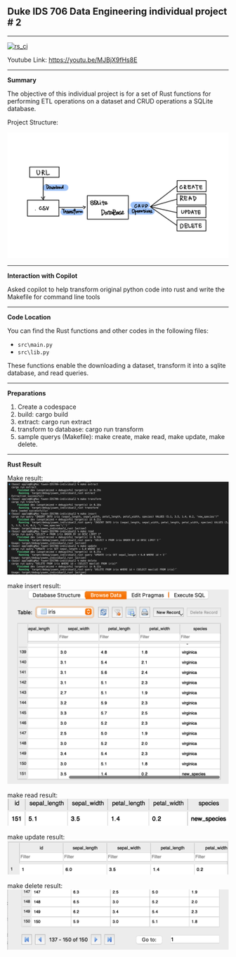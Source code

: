 ## Duke IDS 706 Data Engineering individual project # 2
---

[![rs_ci](https://github.com/nogibjj/Yuwen-IDS706-individual2/actions/workflows/rs_cicd.yml/badge.svg)](https://github.com/nogibjj/Yuwen-IDS706-individual2/actions/workflows/rs_cicd.yml)

Youtube Link: 
https://youtu.be/MJBjX9fHs8E

---

**Summary**

The objective of this individual project is for a set of Rust functions for performing ETL operations on a dataset and CRUD operations a SQLite database.

Project Structure:

![Alt text](<str.jpeg>)

---
**Interaction with Copilot**

Asked copilot to help transform original python code into rust and write the Makefile for command line tools

---
**Code Location**

You can find the Rust functions and other codes in the following files:
- `src\main.py`
- `src\lib.py`

These functions enable the downloading a dataset, transform it into a sqlite database, and read queries.

---

**Preparations**

1. Create a codespace
2. build: cargo build
3. extract: cargo run extract
4. transform to database: cargo run transform
5. sample querys (Makefile): make create, make read, make update, make delete.

---

**Rust Result**

Make result:
![Alt text](<cargo_result.png>)

make insert result:
![Alt text](<insert.png>)

make read result:
![Alt text](<read.png>)

make update result:
![Alt text](<update.png>)

make delete result:
![Alt text](<delete.png>)


